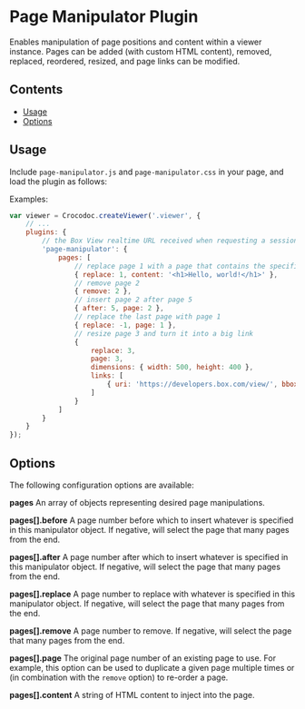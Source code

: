 # Page Manipulator Plugin

Enables manipulation of page positions and content within a viewer instance. Pages can be added (with custom HTML content), removed, replaced, reordered, resized, and page links can be modified.

## Contents
* [Usage](#usage)
* [Options](#options)

## Usage

Include `page-manipulator.js` and `page-manipulator.css` in your page, and load the plugin as follows:

Examples:
```js
var viewer = Crocodoc.createViewer('.viewer', {
    // ...
    plugins: {
        // the Box View realtime URL received when requesting a session
        'page-manipulator': {
            pages: [
                // replace page 1 with a page that contains the specified html content
                { replace: 1, content: '<h1>Hello, world!</h1>' },
                // remove page 2
                { remove: 2 },
                // insert page 2 after page 5
                { after: 5, page: 2 },
                // replace the last page with page 1
                { replace: -1, page: 1 },
                // resize page 3 and turn it into a big link
                {
                    replace: 3,
                    page: 3,
                    dimensions: { width: 500, height: 400 },
                    links: [
                        { uri: 'https://developers.box.com/view/', bbox: [0, 0, 500, 400] }
                    ]
                }
            ]
        }
    }
});
```


## Options

The following configuration options are available:

**pages**
An array of objects representing desired page manipulations.

**pages[].before**
A page number before which to insert whatever is specified in this manipulator object. If negative, will select the page that many pages from the end.

**pages[].after**
A page number after which to insert whatever is specified in this manipulator object. If negative, will select the page that many pages from the end.

**pages[].replace**
A page number to replace with whatever is specified in this manipulator object. If negative, will select the page that many pages from the end.

**pages[].remove**
A page number to remove. If negative, will select the page that many pages from the end.

**pages[].page**
The original page number of an existing page to use. For example, this option can be used to duplicate a given page multiple times or (in combination with the `remove` option) to re-order a page.

**pages[].content**
A string of HTML content to inject into the page.

